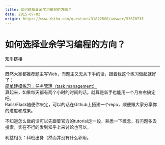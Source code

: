 ```yaml
---
title: 如何选择业余学习编程的方向？
date: 2015-07-03
origin: https://www.zhihu.com/question/31822580/answer/53670733
---
```

# 如何选择业余学习编程的方向？

[知乎链接](https://www.zhihu.com/question/31822580/answer/53670733)

---------

<span class="RichText ztext CopyrightRichText-richText" itemprop="text"><p>既然大家都推荐题主写Web，而题主又无从下手的话，跟着我这个练习做起就好了：<br><a href="https://link.zhihu.com/?target=http%3A//blog.kimleo.net/post/46977_4472bac" class=" wrap external" target="_blank" rel="nofollow noreferrer" data-za-detail-view-id="1043">简单建模练习：任务管理（task management）</a><br>算起来，如果每天都有两个小时的时间的话，就算是新手也能用一个月左右搞定吧。<br>Rails/Flask随便你来定，可以的话在Github上搭建一个repo，顺便跟大家分享你的进度和成果。</p><p>不知道怎么做的话可以先跟着官方的tutorial走一段，熟悉一下概念，有问题多去搜索，实在不行的发到知乎上来讨论也可以。</p>利益相关：科班出身（然而并没有什么卵用。</span>